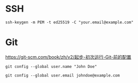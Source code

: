 # SSH
```
ssh-keygen -m PEM -t ed25519 -C "your.email@example.com"
```

# Git
https://git-scm.com/book/zh/v2/起步-初次运行-Git-前的配置
```
git config --global user.name "John Doe"
```
```
git config --global user.email johndoe@example.com
```
